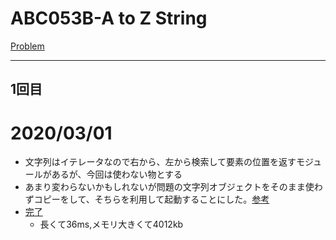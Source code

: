# ABC053B-A to Z String

[Problem](https://atcoder.jp/contests/abc053/tasks/abc053_b)

---
## 1回目
# 2020/03/01
* 文字列はイテレータなので右から、左から検索して要素の位置を返すモジュールがあるが、今回は使わない物とする
* あまり変わらないかもしれないが問題の文字列オブジェクトをそのまま使わずコピーをして、そちらを利用して起動することにした。[参考](https://docs.python.org/ja/3/library/copy.html)
* [完了](https://atcoder.jp/contests/abc053/submissions/10423791)
    * 長くて36ms,メモリ大きくて4012kb